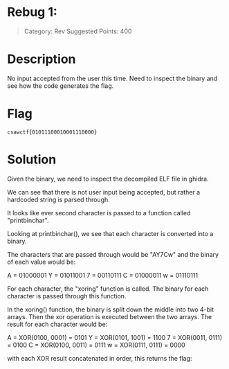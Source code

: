 # Rebug 1: 
> Category: Rev
> Suggested Points: 400

# Description

No input accepted from the user this time. Need to inspect the binary and see how the code generates the flag.

# Flag

`csawctf{01011100010001110000}`

# Solution

Given the binary, we need to inspect the decompiled ELF file in ghidra.

We can see that there is not user input being accepted, but rather a hardcoded string is parsed through.

It looks like ever second character is passed to a function called "printbinchar".

Looking at printbinchar(), we see that each character is converted into a binary.

The characters that are passed through would be "AY7Cw" and the binary of each value would be:

A = 01000001
Y = 01011001
7 = 00110111
C = 01000011
w = 01110111

For each character, the "xoring" function is called. The binary for each character is passed through this function.

In the xoring() function, the binary is split down the middle into two 4-bit arrays. Then the xor operation is executed between the two arrays. The result for each character would be:

A = XOR(0100, 0001) = 0101
Y = XOR(0101, 1001) = 1100
7 = XOR(0011, 0111) = 0100
C = XOR(0100, 0011) = 0111
w = XOR(0111, 0111) = 0000

with each XOR result concatenated in order, this returns the flag:

